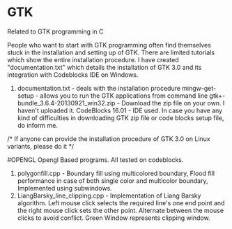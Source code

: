 # GTK
Related to GTK programming in C

People who want to start with GTK programming often find themselves stuck in the installation and setting up of GTK. There are limited tutorials which show the entire installation procedure.
I have created "documentation.txt" which details the installation of GTK 3.0 and its integration with Codeblocks IDE on Windows.
1) documentation.txt - deals with the installation procedure
   mingw-get-setup - allows you to run the GTK applications from command line
   gtk+-bundle_3.6.4-20130921_win32.zip - Download the zip file on your own. I haven't uploaded it.
   CodeBlocks 16.01 - IDE used. In case you have any kind of difficulties in downloading 
                      GTK zip file or code blocks setup file, do inform me.

/* If anyone can provide the installation procedure of GTK 3.0 on Linux variants, please do it */
                      
#OPENGL
Opengl Based programs. All tested on codeblocks.
1) polygonfill.cpp - Boundary fill using multicolored boundary, Flood fill performance in case of both single color and multicolor boundary, Implemented using subwindows.
2) LiangBarsky_line_clipping.cpp - Implementation of Liang Barsky algorithm. Left mouse click selects the required line's one end point and the right mouse click sets the other point. Alternate between the mouse clicks to avoid conflict. Green Window represents clipping window.
